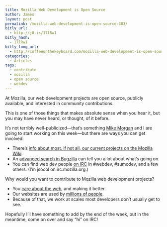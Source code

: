 ```yaml
---
title: Mozilla Web Development is Open Source
author: James
layout: post
permalink: /mozilla-web-development-is-open-source-303/
bitly_url:
  - http://j0.is/17lRw1
bitly_hash:
  - 17lRw1
bitly_long_url:
  - http://coffeeonthekeyboard.com/mozilla-web-development-is-open-source-303/
categories:
  - Articles
tags:
  - contribute
  - mozilla
  - open source
  - webdev
---
```

At Mozilla, our web development projects are open source, publicly available, and interested in community contributions.

This is one of those things that makes absolute sense when you hear it, but you may have never heard, or thought, of it before.

It&#8217;s not terribly well-publicized—that&#8217;s something [Mike Morgan][1] and I are going to start working on this week—but there are ways you can get involved:

  * There&#8217;s [info about most, if not all, our current projects on the Mozilla Wiki][2].
  * An [advanced search in Bugzilla][3] can tell you a lot about what&#8217;s going on.
  * You can find web dev people [on IRC][4] in #webdev, #sumodev, and a few others. (I&#8217;m jsocol on irc.mozilla.org.)

Why would you want to contribute to Mozilla web development projects?

  * You [care about the web][5], and making it better.
  * Our websites are used by [millions of people][6].
  * Because of that, we work at scales most developers don&#8217;t usually get to see.

Hopefully I&#8217;ll have something to add by the end of the week, but in the meantime, come on over and say &#8220;hi&#8221; on IRC!

 [1]: http://morgamic.com/
 [2]: https://wiki.mozilla.org/Webdev
 [3]: https://bugzilla.mozilla.org/query.cgi?format=advanced
 [4]: http://irc.mozilla.org/
 [5]: http://www.flickr.com/groups/owdposter/
 [6]: http://blog.mozilla.com/metrics/